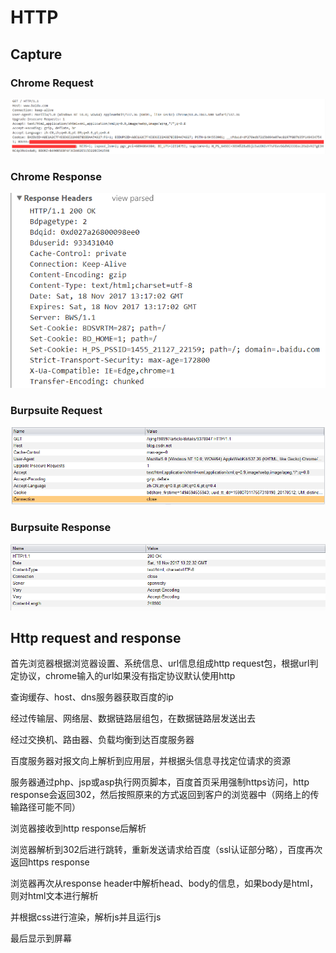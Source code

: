 # HTTP
## Capture
### Chrome Request
![](../../../src/ricky.20171118211758.png)

### Chrome Response
![](../../../src/ricky.20171118211914.png)

### Burpsuite Request
![](../../../src/ricky.20171118212259.png)

### Burpsuite Response
![](../../../src/ricky.20171118212326.png)

## Http request and response

首先浏览器根据浏览器设置、系统信息、url信息组成http request包，根据url判定协议，chrome输入的url如果没有指定协议默认使用http

查询缓存、host、dns服务器获取百度的ip

经过传输层、网络层、数据链路层组包，在数据链路层发送出去

经过交换机、路由器、负载均衡到达百度服务器

百度服务器对报文向上解析到应用层，并根据头信息寻找定位请求的资源

服务器通过php、jsp或asp执行网页脚本，百度首页采用强制https访问，http response会返回302，然后按照原来的方式返回到客户的浏览器中（网络上的传输路径可能不同）

浏览器接收到http response后解析

浏览器解析到302后进行跳转，重新发送请求给百度（ssl认证部分略），百度再次返回https response

浏览器再次从response header中解析head、body的信息，如果body是html，则对html文本进行解析

并根据css进行渲染，解析js并且运行js

最后显示到屏幕
